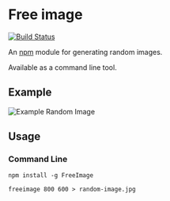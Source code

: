 # Free image

[![Build Status](https://travis-ci.org/MKFMIKU/FreeImage.svg?branch=master)](https://travis-ci.org/MKFMIKU/FreeImage)

An [npm](http://npmjs.org) module for generating random images.

Available as a command line tool.

## Example

![Example Random Image](doc/example.jpg)

## Usage

### Command Line

```
npm install -g FreeImage

freeimage 800 600 > random-image.jpg
```